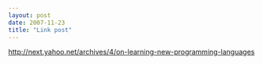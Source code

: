 ```yaml
---
layout: post
date: 2007-11-23
title: "Link post"
---
```

<http://next.yahoo.net/archives/4/on-learning-new-programming-languages>

